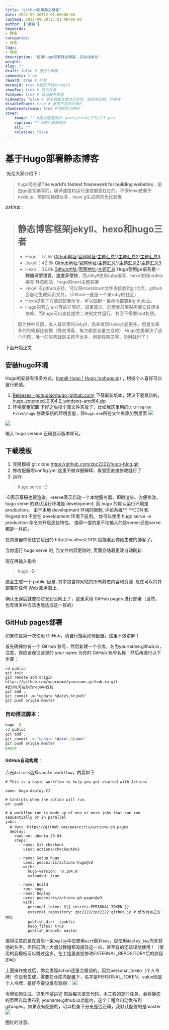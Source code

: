 ```yaml
---
title: "github部署静态博客"
date: 2022-09-30T12:01:00+08:00
lastmod: 2022-09-30T13:01:00+08:00
author: ["藏锋"]
keywords: 
- 博客
categories: 
- 博客
tags: 
- 博客
description: "使用hugo部署静态博客，并自动发布"
weight:
slug: ""
draft: false # 是否为草稿
comments: true
reward: true # 打赏
mermaid: true #是否开启mermaid
showToc: true # 显示目录
TocOpen: true # 自动展开目录
hidemeta: false # 是否隐藏文章的元信息，如发布日期、作者等
disableShare: true # 底部不显示分享栏
showbreadcrumbs: true #顶部显示路径
cover:
    image: "" #图片路径例如：posts/tech/123/123.png
    caption: "" #图片底部描述
    alt: ""
    relative: false
---
```




# 基于Hugo部署静态博客

`先给大家介绍下：
>hugo号称是**The world’s fastest framework for building websites**，是由go语言编写的，编译速度和运行速度都是杠杠的。不像hexo依赖于node.js，项目依赖模块多，hexo g生成网页也比较慢

`选择方面：`
># 静态博客框架jekyll、hexo和hugo三者
>-   Hugo ：51.5k [Github地址](https://link.zhihu.com/?target=https%3A//github.com/gohugoio/hugo)/[官网地址](https://link.zhihu.com/?target=https%3A//gohugo.io/)/[主题汇总1](https://link.zhihu.com/?target=https%3A//themes.gohugo.io/)/[主题汇总2](https://link.zhihu.com/?target=https%3A//www.gohugo.org/theme/)/[主题汇总3](https://link.zhihu.com/?target=https%3A//hugothemesfree.com/)
>-   Jekyll：42.6k [Github地址](https://link.zhihu.com/?target=https%3A//github.com/jekyll/jekyll)/[官网地址](https://link.zhihu.com/?target=https%3A//jekyllrb.com/)/[主题汇总1](https://link.zhihu.com/?target=http%3A//jekyllthemes.org/)/[主题汇总2](https://link.zhihu.com/?target=https%3A//jekyllthemes.io/free)/[主题汇总3](https://link.zhihu.com/?target=http%3A//themes.jekyllrc.org/)
>-   Hexo： 32.6k [Github地址](https://link.zhihu.com/?target=https%3A//github.com/hexojs/hexo)/[官网地址](https://link.zhihu.com/?target=https%3A//hexo.io/)/[主题汇总](https://link.zhihu.com/?target=https%3A//hexo.io/themes/)
>**Hugo使用go语言是一种编译型语言，速度非常快**，而Jekyll使用ruby编写，hexo使用nodejs编写
静态网站，hugo的next主题部署
>-   Jekyll 有github支持，可以将markdown文件直接放到git仓库，github会自动生成网页文件。（Github一直是一个亲ruby的社区）
>-   Hexo提供了方便的部署命令，可以做到一条命令部署到github上。
>-   Hugo的官方文档写的非常好，部署简洁。前两者部署时需要安装很多依赖，而hugo可以直接提供二进制文件运行，甚至不需要root权限。

>因为种种原因，本人最早用的Jekyll，后来发现Hexo主题更多，但是文章多的时候都比较慢（静态博客，每次都是全量生成的）,Hugo完美解决了这个问题，唯一的劣势就是主题不太多，但是程序员嘛，能用就行了！

下面开始正文
## 安装hugo环境
Hugo的安装有很多方式，[Install Hugo | Hugo (gohugo.io)](https://link.zhihu.com/?target=https%3A//gohugo.io/getting-started/installing/) ，根据个人喜好可以自行安装。

1.  [Releases · gohugoio/hugo (github.com)](https://link.zhihu.com/?target=https%3A//github.com/gohugoio/hugo/releases) 下载最新版本，建议下载最新的，[hugo_extended_0.104.2_windows-amd64.zip](https://link.zhihu.com/?target=https%3A//github.com/gohugoio/hugo/releases/download/v0.104.2/hugo_extended_0.104.2_windows-amd64.zip)
2.  环境变量配置
 下好之后找个空文件夹放了，比如我这里用的`D:\Program Files\hugo`
  修改系统的环境变量，将`hugo.exe`所在文件夹添加到里面
![](https://zpc-1306994356.cos.ap-nanjing.myqcloud.com/ob/202209301344890.png)

![](https://zpc-1306994356.cos.ap-nanjing.myqcloud.com/ob/202209301344510.png)

输入 hugo version 正确显示版本即可。

## 下载模板
1. 克隆模板
 git clone https://github.com/zpc2222/hugo-blog.git
2. 修改配置项config.yml
  这里不做详细解释，看里面直接修改就行了
3. 运行
>hugo serve -D

-D表示草稿也要渲染，-serve表示启动一个本地服务器，即时渲染，方便修改。
hugo serve 的默认运行环境是 development, 而 hugo 的默认运行环境是 production。
由于本地 development 环境的限制, 评论系统**, **CDN 和 fingerprint 不会在 development 环境下启用。
你可以使用 hugo serve -e production 命令来开启这些特性。
值得一提的是不论输入的是server还是serve都是一样的。

在浏览器中前往它给出的 http://localhost:1313 就能看到你刚生成的博客了。

当你运行 hugo serve 时, 当文件内容更改时, 页面会随着更改自动刷新.

现在再输入指令

>hugo -D

这会生成一个 public 目录, 其中包含你网站的所有静态内容和资源. 现在可以将其部署在任何 Web 服务器上。

确认无误后就要把它发到公网上了，这里采用 GitHub pages 进行部署（当然，也有很多种方法也能达成这一目的）
## GitHub pages部署
如果你是第一次使用 GitHub，请自行搜索如何配置，这里不做讲解！

首先确保你有一个 GitHub 账号，然后新建一个仓库，名为yourname.github.io，注意，你应该保证这里的 your name 为你的 GitHub 账号名称！然后再进行以下步骤：
 ```shell
cd public
git init
git remote add origin https://github.com/yourname/yourname.github.io.git
#此URL可在你的repo中找到
git add .
git commit -m "update %date%,%time%"
git push origin master

 ```


### 自动推送脚本：
```bat
hugo -D
cd public
git add .
git commit -m "update %date%,%time%"
git push origin master
pause

```
#### GitHub自动构建：
点击`Actions`选择`simple workflow`，内容如下
```
# This is a basic workflow to help you get started with Actions
 
name: hugo-deploy-CI
 
# Controls when the action will run. 
on: push
 
# A workflow run is made up of one or more jobs that can run sequentially or in parallel
jobs:
  # docs：https://github.com/peaceiris/actions-gh-pages
  deploy:
    runs-on: ubuntu-20.04
    steps:
      - name: Git checkout
        uses: actions/checkout@v2
 
      - name: Setup hugo
        uses: peaceiris/actions-hugo@v2
        with:
          hugo-version: '0.104.0'
          extended: true
 
      - name: Build
        run: hugo
      - name: Deploy
        uses: peaceiris/actions-gh-pages@v3
        with:
          personal_token: ${{ secrets.PERSONAL_TOKEN }}
          external_repository: zpc2222/zpc2222.github.io # 修改为自己的地址
          publish_dir: ./public
          keep_files: true
          publish_branch: master

```
值得注意的是在最后一条`Deploy`中应使用`with`而非`env`，应使用`deploy_key`而非其他的名字。但目前网上大部分教程都没提及这一点，甚至有的还错误地使用！（使用的我模板可以跳过这步，在工程里直接修改EXTERNAL_REPOSITORY后的路径即可）

上面操作完成后，你会发现action还是会报错的，因为personal_token（个人令牌）你没有生成，需要在仓库内配置下，名字是PERSONAL_TOKEN，value则是个人令牌，最好不要设置有效期：
![](https://zpc-1306994356.cos.ap-nanjing.myqcloud.com/ob/202209301354306.png)

令牌如何生成，这里不做讲述
然后每次提交代码，本工程的定时任务，会将静态的页面自动发布到 youname.github.io功能内，这个工程会自动发布到gitpages。如果没有配置的，可以检查下分支是否正确，我默认配置的是master
![](https://zpc-1306994356.cos.ap-nanjing.myqcloud.com/ob/202209301356627.png)

圈红的注意。
